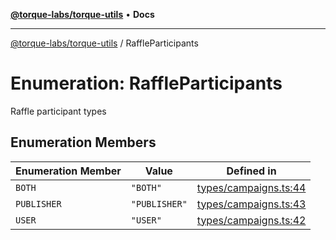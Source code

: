 [**@torque-labs/torque-utils**](../README.md) • **Docs**

***

[@torque-labs/torque-utils](../README.md) / RaffleParticipants

# Enumeration: RaffleParticipants

Raffle participant types

## Enumeration Members

| Enumeration Member | Value | Defined in |
| ------ | ------ | ------ |
| `BOTH` | `"BOTH"` | [types/campaigns.ts:44](https://github.com/torque-labs/torque-utils/blob/c76fb4101d477d1e8e6fb4f5de7a277964527c27/types/campaigns.ts#L44) |
| `PUBLISHER` | `"PUBLISHER"` | [types/campaigns.ts:43](https://github.com/torque-labs/torque-utils/blob/c76fb4101d477d1e8e6fb4f5de7a277964527c27/types/campaigns.ts#L43) |
| `USER` | `"USER"` | [types/campaigns.ts:42](https://github.com/torque-labs/torque-utils/blob/c76fb4101d477d1e8e6fb4f5de7a277964527c27/types/campaigns.ts#L42) |

